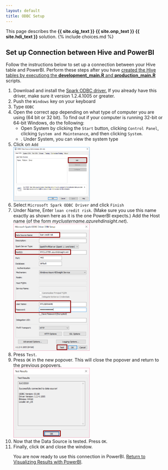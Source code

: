 ```yaml
---
layout: default
title: ODBC Setup
---
```

<div class="alert alert-success" role="alert"> This page describes the 
<strong>
<span class="cig">{{ site.cig_text }}</span>
<span class="onp">{{ site.onp_text }}</span>
<span class="hdi">{{ site.hdi_text }}</span> 
</strong>
solution.
 {% include choices.md %}

</div> 

## Set up Connection between Hive and PowerBI  

Follow the instructions below to set up a connection between your Hive table and PowerBI.  Perform these steps after you have <a href="Typical.html">created the Hive tables by executiong the <strong>development_main.R</strong> and <strong>production_main.R</strong> </a> scripts.

<ol>
<li class="hdi">Download and install the <a href="https://www.microsoft.com/en-us/download/details.aspx?id=49883">Spark ODBC driver.</a> If you already have this driver, make sure it version 1.2.4.1005 or greater. </li>
<li>	Push the <code>Windows</code> key on your keyboard</li>
<li>	Type <code>ODBC</code> </li>
<li>	Open the correct app depending on what type of computer you are using (64 bit or 32 bit). To find out if your computer is running 32-bit or 64-bit Windows, do the following:
<ul>
<li>	Open System by clicking the <code>Start</code> button, clicking <code>Control Panel</code>, clicking <code>System and Maintenance</code>, and then clicking <code>System</code>.</li>
<li>.	Under System, you can view the system type</li>
</ul>
</li>
<li>	Click on <code>Add</code>
  <br/>
<img src="images/odbc1.png" width="50%" >
</li>
<li>
Select <code>Microsoft Spark ODBC Driver</code> and click <code>Finish</code><span class=""></span>
</li>
<li >
Under Name, Enter <code>loan credit risk</code>. (Make sure you use this name exactly as shown here as it is the one PowerBI expects.)  Add the Host name (of the form <i>myclustername.azurehdinsight.net</i>).  
<br/>
<img src="images/odbcs3.png" width="50%" >
</li>

<li>
Press <code>Test</code>.
</li> 
<li>	Press <code>OK</code> in the new popover. This will close the popover and return to the previous popovers.
<br/>
<img src="images/odbcs7.png" width="50%" >
</li>
<li>	Now that the Data Source is tested. Press <code>OK</code>.
</li>
<li>	Finally, click <code>OK</code> and close the window.
</li>
<p></p>
You are now ready to use this connection in PowerBI. <a href="Visualize_Results.html">Return to  Visualizing Results with PowerBI</a>.
<p></p>
